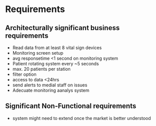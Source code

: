 # Requirements

## Architecturally significant business requirements

* Read data from at least 8 vital sign devices
* Monitoring screen setup
* avg responsetime <1 second on monitoring system
* Patient rotating system every ~5 seconds
* max. 20 patients per station
* filter option
* access to data <24hrs
* send alerts to medial staff on issues
* Adecuate monitoring aanalys system


## Significant Non-Functional requirements

* system might need to extend once the market is better understood
